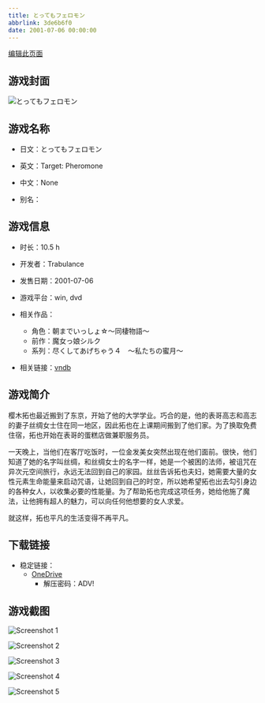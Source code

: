 ```yaml
---
title: とってもフェロモン
abbrlink: 3de6b6f0
date: 2001-07-06 00:00:00
---
```

[编辑此页面](https://github.com/ACG-3/ADV3-source/blob/main/source/_posts/games/We%20Are.md)

## 游戏封面

![とってもフェロモン](https://pan.timero.xyz/d/onedrive/img_lib_001/We%20Are_cover.avif)


## 游戏名称

- 日文：とってもフェロモン
- 英文：Target: Pheromone
- 中文：None

- 别名：


## 游戏信息

- 时长：10.5 h
- 开发者：Trabulance
- 发售日期：2001-07-06
- 游戏平台：win, dvd
- 相关作品：
   - 角色：朝までいっしょ☆～同棲物語～
   - 前作：魔女っ娘シルク
   - 系列：尽くしてあげちゃう４　～私たちの蜜月～

- 相关链接：[vndb](https://vndb.org/v109)


## 游戏简介

樱木拓也最近搬到了东京，开始了他的大学学业。巧合的是，他的表哥高志和高志的妻子丝绸女士住在同一地区，因此拓也在上课期间搬到了他们家。为了换取免费住宿，拓也开始在表哥的蛋糕店做兼职服务员。

一天晚上，当他们在客厅吃饭时，一位金发美女突然出现在他们面前。很快，他们知道了她的名字叫丝绸，和丝绸女士的名字一样，她是一个被困的法师，被诅咒在异次元空间旅行，永远无法回到自己的家园。丝丝告诉拓也夫妇，她需要大量的女性元素生命能量来启动咒语，让她回到自己的时空，所以她希望拓也出去勾引身边的各种女人，以收集必要的性能量。为了帮助拓也完成这项任务，她给他施了魔法，让他拥有超人的魅力，可以向任何他想要的女人求爱。

就这样，拓也平凡的生活变得不再平凡。




## 下载链接

- 稳定链接：
    - [OneDrive](https://pan.timero.xyz/onedrive/adv_lib_001/We%20Are)
        - 解压密码：ADV!



## 游戏截图


![Screenshot 1](https://pan.timero.xyz/d/onedrive/img_lib_001/We%20Are_Screenshot_1.avif)

![Screenshot 2](https://pan.timero.xyz/d/onedrive/img_lib_001/We%20Are_Screenshot_2.avif)

![Screenshot 3](https://pan.timero.xyz/d/onedrive/img_lib_001/We%20Are_Screenshot_3.avif)

![Screenshot 4](https://pan.timero.xyz/d/onedrive/img_lib_001/We%20Are_Screenshot_4.avif)

![Screenshot 5](https://pan.timero.xyz/d/onedrive/img_lib_001/We%20Are_Screenshot_5.avif)

